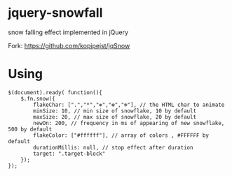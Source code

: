 # jquery-snowfall
snow falling effect implemented in jQuery

Fork: https://github.com/kopipejst/jqSnow

# Using

```
$(document).ready( function(){
	$.fn.snow({
		flakeChar: [".","*","❅","❆","❄"], // the HTML char to animate
		minSize: 10, // min size of snowflake, 10 by default
		maxSize: 20, // max size of snowflake, 20 by default
		newOn: 200, // frequency in ms of appearing of new snowflake, 500 by default
		flakeColor: ["#ffffff"], // array of colors , #FFFFFF by default
		durationMillis: null, // stop effect after duration
		target: ".target-block"
	});
});
```
